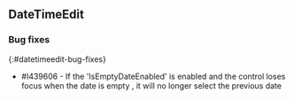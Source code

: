 ## DateTimeEdit

### Bug fixes
{:#datetimeedit-bug-fixes}

* \#I439606 - If the 'IsEmptyDateEnabled' is enabled and the control loses focus when the date is empty , it will no longer select the previous date   